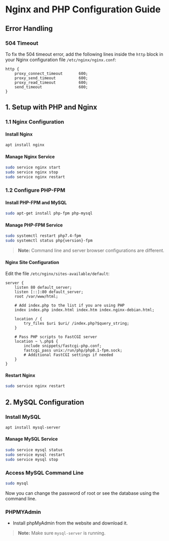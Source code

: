 # Nginx and PHP Configuration Guide

## Error Handling
### 504 Timeout
To fix the 504 timeout error, add the following lines inside the `http` block in your Nginx configuration file `/etc/nginx/nginx.conf`:

```nginx
http {
    proxy_connect_timeout       600;
    proxy_send_timeout          600;
    proxy_read_timeout          600;
    send_timeout                600;
}
```

## 1. Setup with PHP and Nginx

### 1.1 Nginx Configuration

#### Install Nginx
```bash
apt install nginx
```

#### Manage Nginx Service
```bash
sudo service nginx start
sudo service nginx stop
sudo service nginx restart
```

### 1.2 Configure PHP-FPM
#### Install PHP-FPM and MySQL
```bash
sudo apt-get install php-fpm php-mysql
```

#### Manage PHP-FPM Service
```bash
sudo systemctl restart php7.4-fpm
sudo systemctl status php{version}-fpm
```
> **Note:** Command line and server browser configurations are different.

#### Nginx Site Configuration
Edit the file `/etc/nginx/sites-available/default`:

```nginx
server {
    listen 80 default_server;
    listen [::]:80 default_server;
    root /var/www/html;
    
    # Add index.php to the list if you are using PHP
    index index.php index.html index.htm index.nginx-debian.html;

    location / {
        try_files $uri $uri/ /index.php?$query_string;
    }

    # Pass PHP scripts to FastCGI server
    location ~ \.php$ {
        include snippets/fastcgi-php.conf;
        fastcgi_pass unix:/run/php/php8.1-fpm.sock;
        # Additional FastCGI settings if needed
    }
}
```

#### Restart Nginx
```bash
sudo service nginx restart
```

## 2. MySQL Configuration

### Install MySQL
```bash
apt install mysql-server
```

#### Manage MySQL Service
```bash
sudo service mysql status
sudo service mysql restart
sudo service mysql stop
```

### Access MySQL Command Line
```bash
sudo mysql
```
Now you can change the password of root or see the database using the command line.

### PHPMYAdmin
- Install phpMyAdmin from the website and download it.
> **Note:** Make sure `mysql-server` is running.